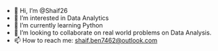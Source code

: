 - 👋 Hi, I’m @Shaif26
- 👀 I’m interested in Data Analytics
- 🌱 I’m currently learning Python
- 💞️ I’m looking to collaborate on real world problems on Data Analysis.
- 📫 How to reach me: shaif.ben7462@outlook.com

<!---
Shaif26/Shaif26 is a ✨ special ✨ repository because its `README.md` (this file) appears on your GitHub profile.
You can click the Preview link to take a look at your changes.
--->
